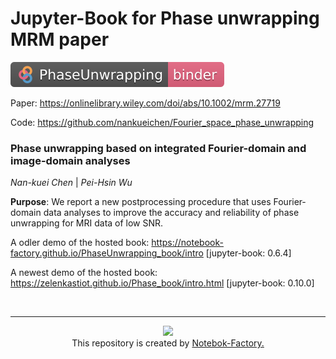 # Jupyter-Book for Phase unwrapping MRM paper

[![Binder](https://github.com/zelenkastiot/binder_badges/blob/master/badges/PhaseUnwrapping-binder.svg)](https://mybinder.org/v2/gh/zelenkastiot/Phase_book/main?urlpath=lab/tree/03/sos_notebook.ipynb)


Paper: https://onlinelibrary.wiley.com/doi/abs/10.1002/mrm.27719


Code: https://github.com/nankueichen/Fourier_space_phase_unwrapping

### Phase unwrapping based on integrated Fourier-domain and image-domain analyses
*Nan-kuei Chen* | *Pei-Hsin Wu* <br> 

**Purpose**: We report a new postprocessing procedure that uses Fourier‐domain data analyses to improve the accuracy and reliability of phase unwrapping for MRI data of low SNR.


A odler demo of the hosted book: https://notebook-factory.github.io/PhaseUnwrapping_book/intro [jupyter-book: 0.6.4]

A newest demo of the hosted book: https://zelenkastiot.github.io/Phase_book/intro.html [jupyter-book: 0.10.0]

<br>

<hr>
<p align="center">
<img src="https://avatars3.githubusercontent.com/u/63861117?s=200&v=4" style="width:40px;"></img> <br>
This repository is created by <a href="https://github.com/Notebook-Factory">Notebok-Factory.</a> 
</p>
